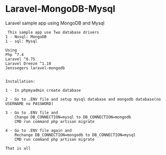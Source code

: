 # Laravel-MongoDB-Mysql
 Laravel sample app using MongoDB and Mysql
 
 
 
 
 
     This sample app use Two database drivers
	1 - Nosql: MongoDB
	1 - sql: Mysql
	
	Using 
	Php ^7.4
	Laravel ^8.75
	Laravel Dreeze ^1.10
	Jenssegers laravel-mongodb 
	
	
	Installation:
	
	1 - In phpmyadmin create database
	
	2 - Go to .ENV file and setup mysql database and mongodb database(no USERNAME no PASSWORD)
	
	3 - Go to .ENV file and
	    Change DB_CONNECTION=mysql to DB_CONNECTION=mongodb
	    CMD run command php artisan migrate
	
	4 - Go to .ENV file again and
	    Rechange DB_CONNECTION=mongodb to DB_CONNECTION=mysql
	    CMD run command php artisan migrate
	
	That is all

